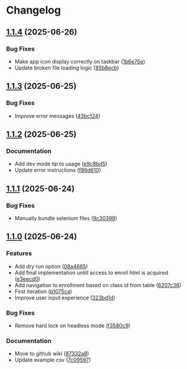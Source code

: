 # Changelog

## [1.1.4](https://github.com/NEIAAC/plannei/compare/v1.1.3...v1.1.4) (2025-06-26)


### Bug Fixes

* Make app icon display correctly on taskbar ([1b6e76e](https://github.com/NEIAAC/plannei/commit/1b6e76e0b2a7c1da8179e5760517088d4c4fb0c1))
* Update broken file loading logic ([85b8ecb](https://github.com/NEIAAC/plannei/commit/85b8ecb72ad697bd4ac131d096a1a95b22a51796))

## [1.1.3](https://github.com/NEIAAC/plannei/compare/v1.1.2...v1.1.3) (2025-06-25)


### Bug Fixes

* Improve error messages ([43bc124](https://github.com/NEIAAC/plannei/commit/43bc124e15e0a8ec5918c8741c9013d924e581d3))

## [1.1.2](https://github.com/NEIAAC/plannei/compare/v1.1.1...v1.1.2) (2025-06-25)


### Documentation

* Add dev mode tip to usage ([e9c8bd5](https://github.com/NEIAAC/plannei/commit/e9c8bd5ed404c8c28e4c9f2e6acac90a97bf04e1))
* Update error instructions ([f86d610](https://github.com/NEIAAC/plannei/commit/f86d610499f2607cb6943e6efc997c5f6376b377))

## [1.1.1](https://github.com/NEIAAC/plannei/compare/v1.1.0...v1.1.1) (2025-06-24)


### Bug Fixes

* Manually bundle selenium files ([9c30398](https://github.com/NEIAAC/plannei/commit/9c303983d1a91fe706e0ec0b6c14bac2220814ed))

## [1.1.0](https://github.com/NEIAAC/plannei/compare/v1.0.0...v1.1.0) (2025-06-24)


### Features

* Add dry run option ([08a4665](https://github.com/NEIAAC/plannei/commit/08a4665ab845bcfbda54d0867b915b1dab9e8b38))
* Add final implementation untill access to enroll html is acquired ([e3eecd0](https://github.com/NEIAAC/plannei/commit/e3eecd0642ae88f0a5794e89a0b14ef12b83d98d))
* Add navigation to enrollment based on class id from table ([6207c36](https://github.com/NEIAAC/plannei/commit/6207c36c3961bdaeb854d64e246ac5a2e8c79537))
* First iteration ([b1075ca](https://github.com/NEIAAC/plannei/commit/b1075ca92c315b99f6d1075d0ca6bdc7a9996cf2))
* Improve user input experience ([323bd1d](https://github.com/NEIAAC/plannei/commit/323bd1de5579dff9a5da28d303c3b135b41d0590))


### Bug Fixes

* Remove hard lock on headless mode ([f3580c9](https://github.com/NEIAAC/plannei/commit/f3580c9bc12ef43103056c1a41d11c5c98857077))


### Documentation

* Move to github wiki ([87332a8](https://github.com/NEIAAC/plannei/commit/87332a85180276309bc9cd41b05b89690c2619c0))
* Update example csv ([7c09597](https://github.com/NEIAAC/plannei/commit/7c09597453782e449dad4143f53dfaaf0423afef))
